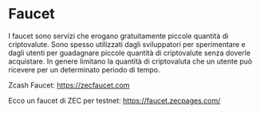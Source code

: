 # Faucet

I faucet sono servizi che erogano gratuitamente piccole quantità di criptovalute. Sono spesso utilizzati dagli sviluppatori per sperimentare e dagli utenti per guadagnare piccole quantità di criptovalute senza doverle acquistare. In genere limitano la quantità di criptovaluta che un utente può ricevere per un determinato periodo di tempo.

Zcash Faucet: https://zecfaucet.com

Ecco un faucet di ZEC per testnet: https://faucet.zecpages.com/